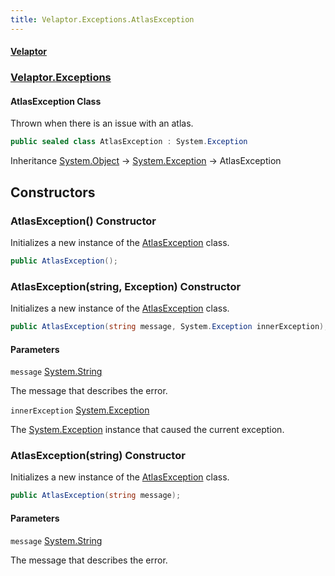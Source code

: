 ```yaml
---
title: Velaptor.Exceptions.AtlasException
---
```


#### [Velaptor](Namespaces.md 'Velaptor Namespaces')
### [Velaptor.Exceptions](Velaptor.Exceptions.md 'Velaptor.Exceptions')

#### AtlasException Class

Thrown when there is an issue with an atlas.

```csharp
public sealed class AtlasException : System.Exception
```

Inheritance [System.Object](https://docs.microsoft.com/en-us/dotnet/api/System.Object 'System.Object') → [System.Exception](https://docs.microsoft.com/en-us/dotnet/api/System.Exception 'System.Exception') → AtlasException
## Constructors

<a name='Velaptor.Exceptions.AtlasException.AtlasException()'></a>

### AtlasException() Constructor

Initializes a new instance of the [AtlasException](Velaptor.Exceptions.AtlasException.md 'Velaptor.Exceptions.AtlasException') class.

```csharp
public AtlasException();
```

<a name='Velaptor.Exceptions.AtlasException.AtlasException(string,System.Exception)'></a>

### AtlasException(string, Exception) Constructor

Initializes a new instance of the [AtlasException](Velaptor.Exceptions.AtlasException.md 'Velaptor.Exceptions.AtlasException') class.

```csharp
public AtlasException(string message, System.Exception innerException);
```
#### Parameters

<a name='Velaptor.Exceptions.AtlasException.AtlasException(string,System.Exception).message'></a>

`message` [System.String](https://docs.microsoft.com/en-us/dotnet/api/System.String 'System.String')

The message that describes the error.

<a name='Velaptor.Exceptions.AtlasException.AtlasException(string,System.Exception).innerException'></a>

`innerException` [System.Exception](https://docs.microsoft.com/en-us/dotnet/api/System.Exception 'System.Exception')

The [System.Exception](https://docs.microsoft.com/en-us/dotnet/api/System.Exception 'System.Exception') instance that caused the current exception.

<a name='Velaptor.Exceptions.AtlasException.AtlasException(string)'></a>

### AtlasException(string) Constructor

Initializes a new instance of the [AtlasException](Velaptor.Exceptions.AtlasException.md 'Velaptor.Exceptions.AtlasException') class.

```csharp
public AtlasException(string message);
```
#### Parameters

<a name='Velaptor.Exceptions.AtlasException.AtlasException(string).message'></a>

`message` [System.String](https://docs.microsoft.com/en-us/dotnet/api/System.String 'System.String')

The message that describes the error.